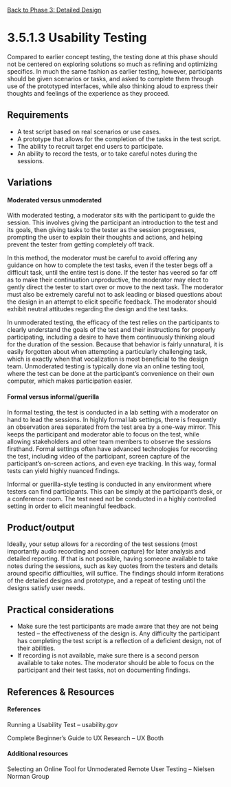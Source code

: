 [Back to Phase 3: Detailed Design](3-5-detailed.md)

# 3.5.1.3 Usability Testing

Compared to earlier concept testing, the testing done at this phase should not be centered on exploring solutions so much as refining and optimizing specifics. In much the same fashion as earlier testing, however, participants should be given scenarios or tasks, and asked to complete them through use of the prototyped interfaces, while also thinking aloud to express their thoughts and feelings of the experience as they proceed.

## Requirements

- A test script based on real scenarios or use cases.
- A prototype that allows for the completion of the tasks in the test script.
- The ability to recruit target end users to participate.
- An ability to record the tests, or to take careful notes during the sessions.

## Variations

#### **Moderated** versus **unmoderated**

With moderated testing, a moderator sits with the participant to guide the session. This involves giving the participant an introduction to the test and its goals, then giving tasks to the tester as the session progresses, prompting the user to explain their thoughts and actions, and helping prevent the tester from getting completely off track. 

In this method, the moderator must be careful to avoid offering any guidance on how to complete the test tasks, even if the tester begs off a difficult task, until the entire test is done. If the tester has veered so far off as to make their continuation unproductive, the moderator may elect to gently direct the tester to start over or move to the next task. The moderator must also be extremely careful not to ask leading or biased questions about the design in an attempt to elicit specific feedback. The moderator should exhibit neutral attitudes regarding the design and the test tasks.

In unmoderated testing, the efficacy of the test relies on the participants to clearly understand the goals of the test and their instructions for properly participating, including a desire to have them continuously thinking aloud for the duration of the session. Because that behavior is fairly unnatural, it is easily forgotten about when attempting a particularly challenging task, which is exactly when that vocalization is most beneficial to the design team. Unmoderated testing is typically done via an online testing tool, where the test can be done at the participant’s convenience on their own computer, which makes participation easier.

#### **Formal** versus **informal/guerilla**

In formal testing, the test is conducted in a lab setting with a moderator on hand to lead the sessions. In highly formal lab settings, there is frequently an observation area separated from the test area by a one-way mirror. This keeps the participant and moderator able to focus on the test, while allowing stakeholders and other team members to observe the sessions firsthand. Formal settings often have advanced technologies for recording the test, including video of the participant, screen capture of the participant’s on-screen actions, and even eye tracking. In this way, formal tests can yield highly nuanced findings.

Informal or guerilla-style testing is conducted in any environment where testers can find participants. This can be simply at the participant’s desk, or a conference room. The test need not be conducted in a highly controlled setting in order to elicit meaningful feedback.

## Product/output

Ideally, your setup allows for a recording of the test sessions (most importantly audio recording and screen capture) for later analysis and detailed reporting. If that is not possible, having someone available to take notes during the sessions, such as key quotes from the testers and details around specific difficulties, will suffice. The findings should inform iterations of the detailed designs and prototype, and a repeat of testing until the designs satisfy user needs.

## Practical considerations

- Make sure the test participants are made aware that they are not being tested – the effectiveness of the design is. Any difficulty the participant has completing the test script is a reflection of a deficient design, not of their abilities.
- If recording is not available, make sure there is a second person available to take notes. The moderator should be able to focus on the participant and their test tasks, not on documenting findings.

## References & Resources

#### References

Running a Usability Test – usability.gov

Complete Beginner’s Guide to UX Research – UX Booth

#### Additional resources

Selecting an Online Tool for Unmoderated Remote User Testing – Nielsen Norman Group
